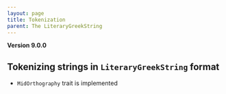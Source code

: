 ```yaml
---
layout: page
title: Tokenization
parent: The LiteraryGreekString
---
```



**Version 9.0.0**


## Tokenizing strings in `LiteraryGreekString` format

- `MidOrthography` trait is implemented

